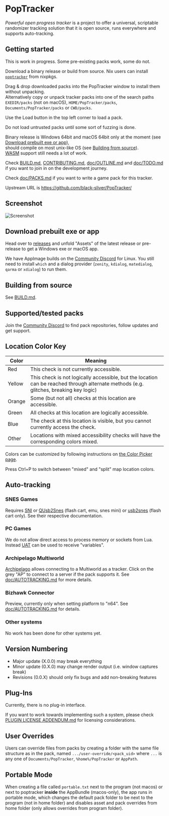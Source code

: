 # PopTracker

*Powerful open progress tracker* is a project to offer a universal, scriptable
randomizer tracking solution that it is open source, runs everywhere and
supports auto-tracking.

## Getting started

This is work in progress. Some pre-existing packs work, some do not.

Download a binary release or build from source.
Nix users can install [`poptracker`](https://search.nixos.org/packages?show=poptracker&type=packages&query=poptracker) from nixpkgs.

Drag & drop downloaded packs into the PopTracker window to install them without unpacking.\
Alternatively copy or unpack tracker packs into one of the search paths
`EXEDIR/packs` (not on macOS), `HOME/PopTracker/packs`,
`Documents/PopTracker/packs` or `CWD/packs`.

Use the Load button in the top left corner to load a pack.

Do not load untrusted packs until some sort of fuzzing is done.

Binary release is Windows 64bit and macOS 64bit only at the moment (see [Download prebuilt exe or app](#download-prebuilt-exe-or-app)),\
should compile on most unix-like OS (see [Building from source](#building-from-source)).\
[WASM](https://wikipedia.org/wiki/WebAssembly) support still needs a lot of work.

Check
[BUILD.md](BUILD.md),
[CONTRIBUTING.md](CONTRIBUTING.md),
[doc/OUTLINE.md](doc/OUTLINE.md) and
[doc/TODO.md](doc/TODO.md)
if you want to join in on the development journey.

Check [doc/PACKS.md](doc/PACKS.md) if you want to write a game pack for this tracker.

Upstream URL is https://github.com/black-sliver/PopTracker/

## Screenshot

![Screenshot](../screenshots/screenshot.png?raw=true "Screenshot")

## Download prebuilt exe or app

Head over to [releases](https://github.com/black-sliver/PopTracker/releases)
and unfold "Assets" of the latest release or pre-release to get a Windows exe or macOS app.

We have AppImage builds on the [Community Discord](https://discord.com/invite/gwThqMCPgK) for Linux.
You still need to install `which` and a dialog provider (`zenity`, `kdialog`, `matedialog`, `qarma` or `xdialog`)
to run them.

## Building from source

See [BUILD.md](BUILD.md).

## Supported/tested packs

Join the [Community Discord](https://discord.com/invite/gwThqMCPgK) to find pack
repositories, follow updates and get support.

## Location Color Key

| Color  | Meaning                                                                                                                               |
|--------|---------------------------------------------------------------------------------------------------------------------------------------|
| Red    | This check is not currently accessible.                                                                                               |
| Yellow | This check is not logically accessible, but the location can be reached through alternate methods (e.g. glitches, breaking key logic) |
| Orange | Some (but not all) checks at this location are accessible.                                                                            |
| Green  | All checks at this location are logically accessible.                                                                                 |
| Blue   | The check at this location is visible, but you cannot currently access the check.                                                     |
| Other  | Locations with mixed accessibility checks will have the corresponding colors mixed.                                                   |

Colors can be customized by following instructions on
[the Color Picker page](https://poptracker.github.io/color-picker.html).

Press Ctrl+P to switch between "mixed" and "split" map location colors.

## Auto-tracking

### SNES Games
Requires [SNI](https://github.com/alttpo/sni)
or [QUsb2Snes](https://usb2snes.com) (flash cart, emu, snes mini)
or [usb2snes](https://github.com/RedGuyyyy/sd2snes/releases) (flash cart only).
See their respective documentation.

### PC Games
We do not allow direct access to process memory or sockets from Lua. Instead
[UAT](https://github.com/black-sliver/UAT) can be used to receive "variables".

### Archipelago Multiworld
[Archipelago](https://archipelago.gg) allows connecting to a Multiworld as a
tracker. Click on the grey "AP" to connect to a server if the pack supports it.
See [doc/AUTOTRACKING.md](./doc/AUTOTRACKING.md) for more details.

### Bizhawk Connector
Preview, currently only when setting platform to "n64". See
[doc/AUTOTRACKING.md](./doc/AUTOTRACKING.md#supported-interfaces) for details.

### Other systems
No work has been done for other systems yet.

## Version Numbering

* Major update (X.0.0) may break everything
* Minor update (0.X.0) may change render output (i.e. window captures break)
* Revisions (0.0.X) should only fix bugs and add non-breaking features

## Plug-Ins

Currently, there is no plug-in interface.

If you want to work towards implementing such a system, please check
[PLUGIN LICENSE ADDENDUM.md](PLUGIN%20LICENSE%20ADDENDUM.md)
for licensing considerations.

## User Overrides

Users can override files from packs by creating a folder with the same file
structure as in the pack, named `.../user-override/<pack_uid>` where `...` is
any one of `Documents/PopTracker`, `%home%/PopTracker` or `AppPath`.

## Portable Mode

When creating a file called `portable.txt` next to the program (not macos) or
next to poptracker **inside** the AppBundle (macos-only), the app runs in
portable mode, which changes the default pack folder to be next to the program
(not in home folder) and disables asset and pack overrides from home folder
(only allows overrides from program folder).
